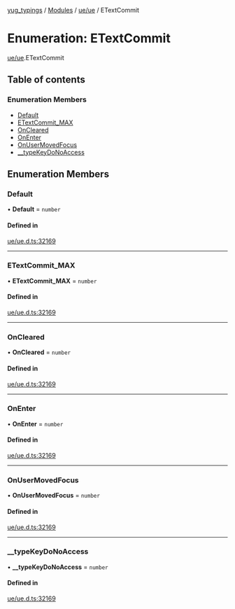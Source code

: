 [yug_typings](../README.md) / [Modules](../modules.md) / [ue/ue](../modules/ue_ue.md) / ETextCommit

# Enumeration: ETextCommit

[ue/ue](../modules/ue_ue.md).ETextCommit

## Table of contents

### Enumeration Members

- [Default](ue_ue.ETextCommit.md#default)
- [ETextCommit\_MAX](ue_ue.ETextCommit.md#etextcommit_max)
- [OnCleared](ue_ue.ETextCommit.md#oncleared)
- [OnEnter](ue_ue.ETextCommit.md#onenter)
- [OnUserMovedFocus](ue_ue.ETextCommit.md#onusermovedfocus)
- [\_\_typeKeyDoNoAccess](ue_ue.ETextCommit.md#__typekeydonoaccess)

## Enumeration Members

### Default

• **Default** = `number`

#### Defined in

[ue/ue.d.ts:32169](https://github.com/YugMetaverse/yug_typings/blob/b7d9b19/ue/ue.d.ts#L32169)

___

### ETextCommit\_MAX

• **ETextCommit\_MAX** = `number`

#### Defined in

[ue/ue.d.ts:32169](https://github.com/YugMetaverse/yug_typings/blob/b7d9b19/ue/ue.d.ts#L32169)

___

### OnCleared

• **OnCleared** = `number`

#### Defined in

[ue/ue.d.ts:32169](https://github.com/YugMetaverse/yug_typings/blob/b7d9b19/ue/ue.d.ts#L32169)

___

### OnEnter

• **OnEnter** = `number`

#### Defined in

[ue/ue.d.ts:32169](https://github.com/YugMetaverse/yug_typings/blob/b7d9b19/ue/ue.d.ts#L32169)

___

### OnUserMovedFocus

• **OnUserMovedFocus** = `number`

#### Defined in

[ue/ue.d.ts:32169](https://github.com/YugMetaverse/yug_typings/blob/b7d9b19/ue/ue.d.ts#L32169)

___

### \_\_typeKeyDoNoAccess

• **\_\_typeKeyDoNoAccess** = `number`

#### Defined in

[ue/ue.d.ts:32169](https://github.com/YugMetaverse/yug_typings/blob/b7d9b19/ue/ue.d.ts#L32169)
